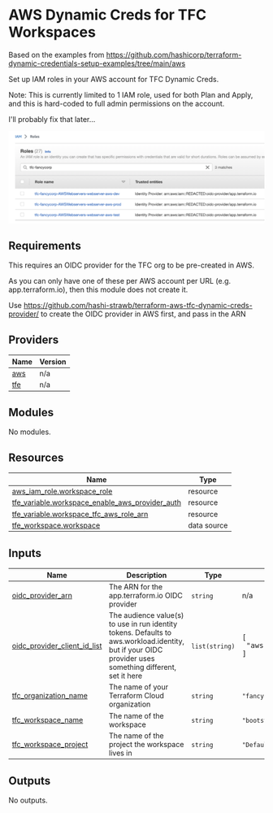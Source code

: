 # AWS Dynamic Creds for TFC Workspaces

Based on the examples from https://github.com/hashicorp/terraform-dynamic-credentials-setup-examples/tree/main/aws

Set up IAM roles in your AWS account for TFC Dynamic Creds.

Note: This is currently limited to 1 IAM role, used for both Plan and Apply, and this is hard-coded to full admin permissions on the account.

I'll probably fix that later...



![IAM Users for TFC Workspaces](docs/tfc-iam-roles.png)


<!-- BEGIN_TF_DOCS -->
## Requirements

This requires an OIDC provider for the TFC org to be pre-created in AWS.

As you can only have one of these per AWS account per URL (e.g. app.terraform.io), then
this module does not create it.

Use https://github.com/hashi-strawb/terraform-aws-tfc-dynamic-creds-provider/ to create the
OIDC provider in AWS first, and pass in the ARN

## Providers

| Name | Version |
|------|---------|
| <a name="provider_aws"></a> [aws](#provider\_aws) | n/a |
| <a name="provider_tfe"></a> [tfe](#provider\_tfe) | n/a |

## Modules

No modules.

## Resources

| Name | Type |
|------|------|
| [aws_iam_role.workspace_role](https://registry.terraform.io/providers/hashicorp/aws/latest/docs/resources/iam_role) | resource |
| [tfe_variable.workspace_enable_aws_provider_auth](https://registry.terraform.io/providers/hashicorp/tfe/latest/docs/resources/variable) | resource |
| [tfe_variable.workspace_tfc_aws_role_arn](https://registry.terraform.io/providers/hashicorp/tfe/latest/docs/resources/variable) | resource |
| [tfe_workspace.workspace](https://registry.terraform.io/providers/hashicorp/tfe/latest/docs/data-sources/workspace) | data source |

## Inputs

| Name | Description | Type | Default | Required |
|------|-------------|------|---------|:--------:|
| <a name="input_oidc_provider_arn"></a> [oidc\_provider\_arn](#input\_oidc\_provider\_arn) | The ARN for the app.terraform.io OIDC provider | `string` | n/a | yes |
| <a name="input_oidc_provider_client_id_list"></a> [oidc\_provider\_client\_id\_list](#input\_oidc\_provider\_client\_id\_list) | The audience value(s) to use in run identity tokens. Defaults to aws.workload.identity, but if your OIDC provider uses something different, set it here | `list(string)` | <pre>[<br>  "aws.workload.identity"<br>]</pre> | no |
| <a name="input_tfc_organization_name"></a> [tfc\_organization\_name](#input\_tfc\_organization\_name) | The name of your Terraform Cloud organization | `string` | `"fancycorp"` | no |
| <a name="input_tfc_workspace_name"></a> [tfc\_workspace\_name](#input\_tfc\_workspace\_name) | The name of the workspace | `string` | `"bootstrap"` | no |
| <a name="input_tfc_workspace_project"></a> [tfc\_workspace\_project](#input\_tfc\_workspace\_project) | The name of the project the workspace lives in | `string` | `"Default Project"` | no |

## Outputs

No outputs.
<!-- END_TF_DOCS -->
